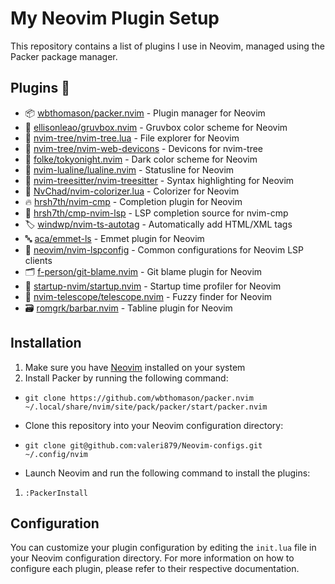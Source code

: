 
# My Neovim Plugin Setup

This repository contains a list of plugins I use in Neovim, managed using the Packer package 
manager.
## Plugins 🚀

-   📦 [wbthomason/packer.nvim](https://github.com/wbthomason/packer.nvim) - Plugin manager for Neovim
-   🎨 [ellisonleao/gruvbox.nvim](https://github.com/ellisonleao/gruvbox.nvim) - Gruvbox color scheme for Neovim
-   🌲 [nvim-tree/nvim-tree.lua](https://github.com/nvim-tree/nvim-tree.lua) - File explorer for Neovim
-   🔳 [nvim-tree/nvim-web-devicons](https://github.com/nvim-tree/nvim-web-devicons) - Devicons for nvim-tree
-   🌃 [folke/tokyonight.nvim](https://github.com/folke/tokyonight.nvim) - Dark color scheme for Neovim
-   📜 [nvim-lualine/lualine.nvim](https://github.com/nvim-lualine/lualine.nvim) - Statusline for Neovim
-   🌲 [nvim-treesitter/nvim-treesitter](https://github.com/nvim-treesitter/nvim-treesitter) - Syntax highlighting for Neovim
-   🌈 [NvChad/nvim-colorizer.lua](https://github.com/NvChad/nvim-colorizer.lua) - Colorizer for Neovim
-   🔥 [hrsh7th/nvim-cmp](https://github.com/hrsh7th/nvim-cmp) - Completion plugin for Neovim
-   💼 [hrsh7th/cmp-nvim-lsp](https://github.com/hrsh7th/cmp-nvim-lsp) - LSP completion source for nvim-cmp
-   🏷️ [windwp/nvim-ts-autotag](https://github.com/windwp/nvim-ts-autotag) - Automatically add HTML/XML tags
-   🔤 [aca/emmet-ls](https://github.com/aca/emmet-ls) - Emmet plugin for Neovim
-   🚀 [neovim/nvim-lspconfig](https://github.com/neovim/nvim-lspconfig) - Common configurations for Neovim LSP clients
-   🗂️ [f-person/git-blame.nvim](https://github.com/f-person/git-blame.nvim) - Git blame plugin for Neovim
-   🚀 [startup-nvim/startup.nvim](https://github.com/startup-nvim/startup.nvim) - Startup time profiler for Neovim
-   🔗 [nvim-telescope/telescope.nvim](https://github.com/nvim-telescope/telescope.nvim) - Fuzzy finder for Neovim
-   🗃️ [romgrk/barbar.nvim](https://github.com/romgrk/barbar.nvim) - Tabline plugin for Neovim

## Installation

1.  Make sure you have [Neovim](https://neovim.io/) installed on your system
2.  Install Packer by running the following command:
    
-   `git clone https://github.com/wbthomason/packer.nvim ~/.local/share/nvim/site/pack/packer/start/packer.nvim` 
    
-   Clone this repository into your Neovim configuration directory:
    
-   `git clone git@github.com:valeri879/Neovim-configs.git ~/.config/nvim` 
    
-   Launch Neovim and run the following command to install the plugins:
    
    
    

1.  `:PackerInstall` 
    

## Configuration

You can customize your plugin configuration by editing the `init.lua` file in your Neovim configuration directory. For more information on how to configure each plugin, please refer to their respective documentation.

